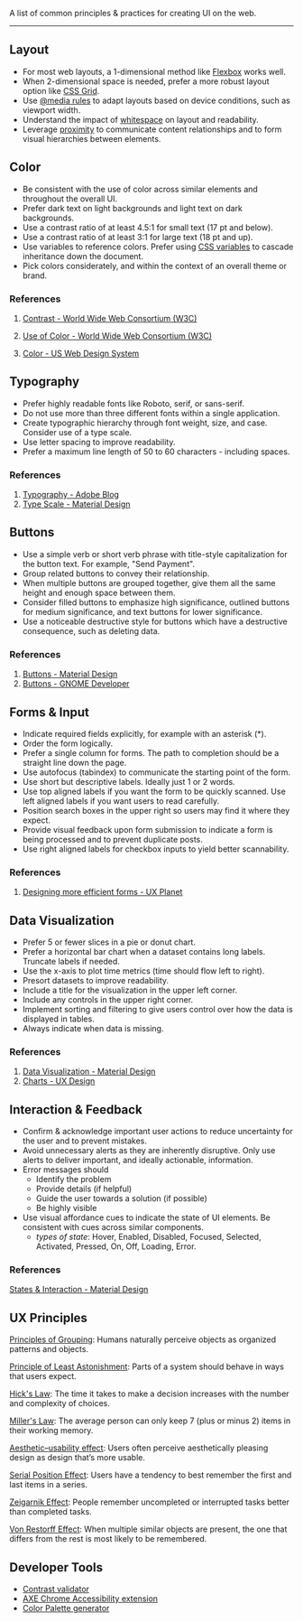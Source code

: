 A list of common principles & practices for creating UI on the web.

---

## Layout

* For most web layouts, a 1-dimensional method like [Flexbox](https://developer.mozilla.org/en-US/docs/Learn/CSS/CSS_layout/Flexbox) works well.
* When 2-dimensional space is needed, prefer a more robust layout option like [CSS Grid](https://developer.mozilla.org/en-US/docs/Learn/CSS/CSS_layout/Grids).
* Use [@media rules](https://developer.mozilla.org/en-US/docs/Web/CSS/@media) to adapt layouts based on device conditions, such as viewport width.
* Understand the impact of [whitespace](https://uxplanet.org/the-power-of-whitespace-a1a95e45f82b) on layout and readability.
* Leverage [proximity](https://en.wikipedia.org/wiki/Principles_of_grouping#Proximity) to communicate content relationships and to form visual hierarchies between elements.

## Color

* Be consistent with the use of color across similar elements and throughout the overall UI.
* Prefer dark text on light backgrounds and light text on dark backgrounds.
* Use a contrast ratio of at least 4.5:1 for small text (17 pt and below).
* Use a contrast ratio of at least 3:1 for large text (18 pt and up).
* Use variables to reference colors. Prefer using [CSS variables](https://developer.mozilla.org/en-US/docs/Web/CSS/Using_CSS_custom_properties) to cascade inheritance down the document.
* Pick colors considerately, and within the context of an overall theme or brand.

### References

1. [Contrast - World Wide Web Consortium (W3C)](https://www.w3.org/TR/WCAG21/#contrast-minimum)

2. [Use of Color - World Wide Web Consortium (W3C)](https://www.w3.org/WAI/WCAG21/Understanding/use-of-color.html)

3. [Color - US Web Design System](https://designsystem.digital.gov/design-tokens/color/overview/)

## Typography

* Prefer highly readable fonts like Roboto, serif, or sans-serif.
* Do not use more than three different fonts within a single application.
* Create typographic hierarchy through font weight, size, and case. Consider use of a type scale.
* Use letter spacing to improve readability.
* Prefer a maximum line length of 50 to 60 characters - including spaces.

### References

1. [Typography - Adobe Blog](https://blogs.adobe.com/creativecloud/xd-essentials-typography-in-mobile-apps/)
2. [Type Scale - Material Design](https://material.io/design/typography/#type-scale)

## Buttons

* Use a simple verb or short verb phrase with title-style capitalization for the button text. For example, "Send Payment".
* Group related buttons to convey their relationship.
* When multiple buttons are grouped together, give them all the same height and enough space between them.
* Consider filled buttons to emphasize high significance, outlined buttons for medium significance, and text buttons for lower significance.
* Use a noticeable destructive style for buttons which have a destructive consequence, such as deleting data.

### References

1. [Buttons - Material Design](https://material.io/components/buttons/)
2. [Buttons - GNOME Developer](https://developer.gnome.org/hig/stable/buttons.html.en)

## Forms & Input

* Indicate required fields explicitly, for example with an asterisk (\*).
* Order the form logically.
* Prefer a single column for forms. The path to completion should be a straight line down the page.
* Use autofocus (tabindex) to communicate the starting point of the form.
* Use short but descriptive labels. Ideally just 1 or 2 words.
* Use top aligned labels if you want the form to be quickly scanned. Use left aligned labels if you want users to read carefully.
* Position search boxes in the upper right so users may find it where they expect.
* Provide visual feedback upon form submission to indicate a form is being processed and to prevent duplicate posts.
* Use right aligned labels for checkbox inputs to yield better scannability.

### References

1. [Designing more efficient forms - UX Planet](https://uxplanet.org/designing-more-efficient-forms-structure-inputs-labels-and-actions-e3a47007114f)

## Data Visualization

* Prefer 5 or fewer slices in a pie or donut chart.
* Prefer a horizontal bar chart when a dataset contains long labels. Truncate labels if needed.
* Use the x-axis to plot time metrics (time should flow left to right).
* Presort datasets to improve readability.
* Include a title for the visualization in the upper left corner.
* Include any controls in the upper right corner.
* Implement sorting and filtering to give users control over how the data is displayed in tables.
* Always indicate when data is missing.

### References

1. [Data Visualization - Material Design](https://material.io/design/communication/data-visualization.html)
2. [Charts - UX Design](https://uxdesign.cc/designing-charts-principles-every-designer-should-know-5bd3969a0150)

## Interaction & Feedback

* Confirm & acknowledge important user actions to reduce uncertainty for the user and to prevent mistakes.
* Avoid unnecessary alerts as they are inherently disruptive. Only use alerts to deliver important, and ideally actionable, information.
* Error messages should
  * Identify the problem
  * Provide details (if helpful)
  * Guide the user towards a solution (if possible)
  * Be highly visible
* Use visual affordance cues to indicate the state of UI elements. Be consistent with cues across similar components.
  * *types of state*: Hover, Enabled, Disabled, Focused, Selected, Activated, Pressed, On, Off, Loading, Error.

### References

[States & Interaction - Material Design](https://material.io/design/interaction/states.html)

## UX Principles

[Principles of Grouping](https://en.wikipedia.org/wiki/Principles_of_grouping): Humans naturally perceive objects as organized patterns and objects.

[Principle of Least Astonishment](https://en.wikipedia.org/wiki/Principle_of_least_astonishment): Parts of a system should behave in ways that users expect.

[Hick's Law](https://www.interaction-design.org/literature/article/hick-s-law-making-the-choice-easier-for-users): The time it takes to make a decision increases with the number and complexity of choices.

[Miller's Law](https://lawsofux.com/millers-law): The average person can only keep 7 (plus or minus 2) items in their working memory.

[Aesthetic–usability effect](https://en.wikipedia.org/wiki/Aesthetic%E2%80%93usability_effect): Users often perceive aesthetically pleasing design as design that’s more usable.

[Serial Position Effect](https://www.interaction-design.org/literature/topics/serial-position-effect): Users have a tendency to best remember the first and last items in a series.

[Zeigarnik Effect](https://lawsofux.com/zeigarnik-effect): People remember uncompleted or interrupted tasks better than completed tasks.

[Von Restorff Effect](https://lawsofux.com/von-restorff-effect): When multiple similar objects are present, the one that differs from the rest is most likely to be remembered.

## Developer Tools

* [Contrast validator](https://color.review/)
* [AXE Chrome Accessibility extension](https://www.deque.com/axe/)
* [Color Palette generator](https://material.io/resources/color)

